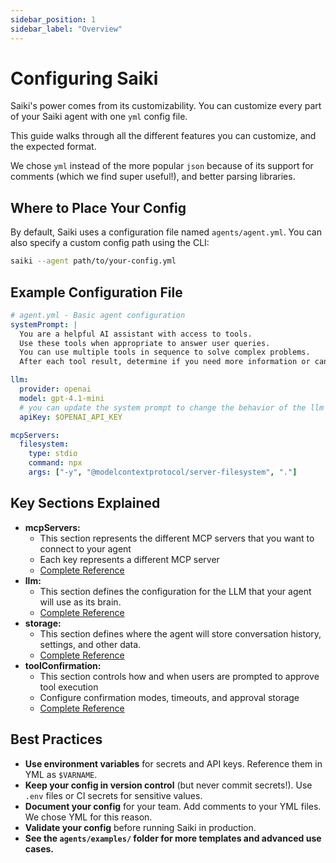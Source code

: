 ```yaml
---
sidebar_position: 1
sidebar_label: "Overview"
---
```


# Configuring Saiki

Saiki's power comes from its customizability. You can customize every part of your Saiki agent with one `yml` config file. 

This guide walks through all the different features you can customize, and the expected format.

We chose `yml` instead of the more popular `json` because of its support for comments (which we find super useful!), and better parsing libraries.

## Where to Place Your Config

By default, Saiki uses a configuration file named `agents/agent.yml`. You can also specify a custom config path using the CLI:

```bash
saiki --agent path/to/your-config.yml
```

## Example Configuration File

```yaml
# agent.yml - Basic agent configuration
systemPrompt: |
  You are a helpful AI assistant with access to tools.
  Use these tools when appropriate to answer user queries.
  You can use multiple tools in sequence to solve complex problems.
  After each tool result, determine if you need more information or can provide a final answer.

llm:
  provider: openai
  model: gpt-4.1-mini
  # you can update the system prompt to change the behavior of the llm
  apiKey: $OPENAI_API_KEY

mcpServers:
  filesystem:
    type: stdio
    command: npx
    args: ["-y", "@modelcontextprotocol/server-filesystem", "."]

```

## Key Sections Explained

- **mcpServers:**
  - This section represents the different MCP servers that you want to connect to your agent
  - Each key represents a different MCP server
  - [Complete Reference](./mcpServers)
- **llm:**
  - This section defines the configuration for the LLM that your agent will use as its brain.
  - [Complete Reference](./llm)
- **storage:**
  - This section defines where the agent will store conversation history, settings, and other data. 
  - [Complete Reference](./storage)
- **toolConfirmation:**
  - This section controls how and when users are prompted to approve tool execution
  - Configure confirmation modes, timeouts, and approval storage
  - [Complete Reference](./toolConfirmation)

## Best Practices

- **Use environment variables** for secrets and API keys. Reference them in YML as `$VARNAME`.
- **Keep your config in version control** (but never commit secrets!). Use `.env` files or CI secrets for sensitive values.
- **Document your config** for your team. Add comments to your YML files. We chose YML for this reason.
- **Validate your config** before running Saiki in production.
- **See the `agents/examples/` folder for more templates and advanced use cases.**
 